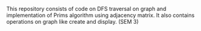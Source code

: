 This repository consists of code on DFS traversal on graph and implementation of Prims algorithm using adjacency matrix.
It also contains operations on graph like create and display. (SEM 3)